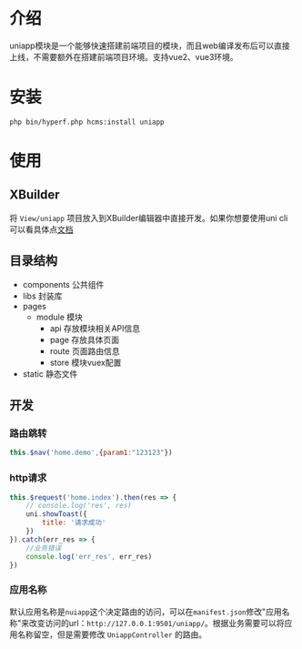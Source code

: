 # 介绍
uniapp模块是一个能够快速搭建前端项目的模块，而且web编译发布后可以直接上线，不需要额外在搭建前端项目环境。支持vue2、vue3环境。
# 安装

```shell
php bin/hyperf.php hcms:install uniapp
```

# 使用

## XBuilder
将 `View/uniapp` 项目放入到XBuilder编辑器中直接开发。如果你想要使用uni cli 可以看具体点[文档](https://uniapp.dcloud.io/worktile/CLI.html#h5)

## 目录结构
- components 公共组件
- libs 封装库 
- pages 
  - module 模块
    - api 存放模块相关API信息
    - page 存放具体页面
    - route 页面路由信息
    - store 模块vuex配置
- static 静态文件

## 开发
### 路由跳转
```js
this.$nav('home.demo',{param1:"123123"})
```
### http请求
```js
this.$request('home.index').then(res => {
    // console.log('res', res)
    uni.showToast({
        title: '请求成功'
    })
}).catch(err_res => {
    //业务错误
    console.log('err_res', err_res)
})
```
### 应用名称
默认应用名称是`nuiapp`这个决定路由的访问，可以在`manifest.json`修改"应用名称"来改变访问的url：`http://127.0.0.1:9501/uniapp/`。根据业务需要可以将应用名称留空，但是需要修改 `UniappController` 的路由。
